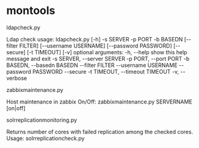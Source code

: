 montools
========

ldapcheck.py

Ldap check usage:
ldapcheck.py [-h] -s SERVER -p PORT -b BASEDN [--filter FILTER]
                    [--username USERNAME] [--password PASSWORD] [--secure]
                    [-t TIMEOUT] [-v]
optional arguments:
  -h, --help            show this help message and exit
  -s SERVER, --server SERVER
  -p PORT, --port PORT
  -b BASEDN, --basedn BASEDN
  --filter FILTER
  --username USERNAME
  --password PASSWORD
  --secure
  -t TIMEOUT, --timeout TIMEOUT
  -v, --verbose

zabbixmaintenance.py

Host maintenance in zabbix On/Off:
zabbixmaintenance.py SERVERNAME [on|off]

solrreplicationmonitoring.py

Returns number of cores with failed replication among the checked cores.
Usage:
solrreplicationcheck.py <SLAVE SOLR IP> <PORT> <NUM OF CORES TO CHECK>
